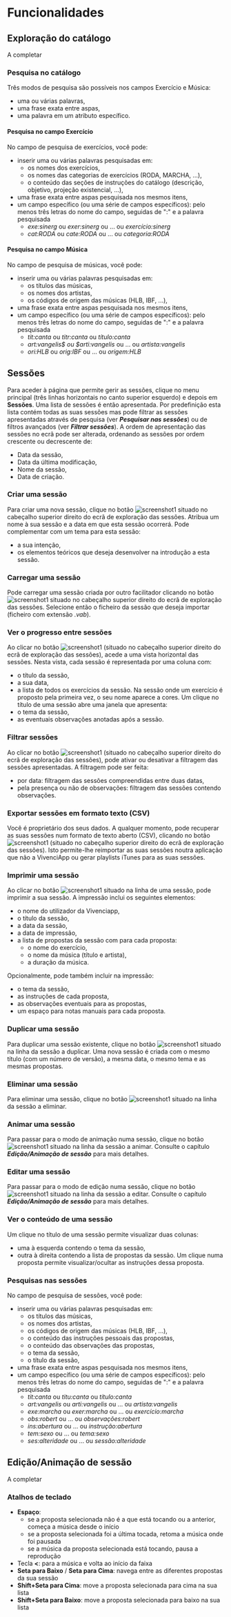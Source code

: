 # Funcionalidades
## Exploração do catálogo
A completar

### Pesquisa no catálogo
Três modos de pesquisa são possíveis nos campos Exercício e Música:
- uma ou várias palavras,
- uma frase exata entre aspas,
- uma palavra em um atributo específico.

#### Pesquisa no campo Exercício
No campo de pesquisa de exercícios, você pode:
- inserir uma ou várias palavras pesquisadas em:
    - os nomes dos exercícios,
    - os nomes das categorias de exercícios (RODA, MARCHA, ...),
    - o conteúdo das seções de instruções do catálogo (descrição, objetivo, projeção existencial, ...),
- uma frase exata entre aspas pesquisada nos mesmos itens,
- um campo específico (ou uma série de campos específicos): pelo menos três letras do nome do campo, seguidas de ":" e a palavra pesquisada
    - *exe:sinerg* ou *exer:sinerg* ou ... ou *exercício:sinerg*
    - *cat:RODA* ou *cate:RODA* ou ... ou *categoria:RODA*

#### Pesquisa no campo Música
No campo de pesquisa de músicas, você pode:
- inserir uma ou várias palavras pesquisadas em:
    - os títulos das músicas,
    - os nomes dos artistas,
    - os códigos de origem das músicas (HLB, IBF, ...),
- uma frase exata entre aspas pesquisada nos mesmos itens,
- um campo específico (ou uma série de campos específicos): pelo menos três letras do nome do campo, seguidas de ":" e a palavra pesquisada
    - *tit:canta* ou *titr:canta* ou *título:canta*
    - *art:vangelis$ ou $arti:vangelis* ou ... ou *artista:vangelis*
    - *ori:HLB* ou *orig:IBF* ou ... ou *origem:HLB*

## Sessões
Para aceder à página que permite gerir as sessões, clique no menu principal (três linhas horizontais no canto superior esquerdo) e depois em **Sessões**.
Uma lista de sessões é então apresentada.
Por predefinição esta lista contém todas as suas sessões mas pode filtrar as sessões apresentadas através de pesquisa (ver ***Pesquisar nas sessões***) ou de filtros avançados (ver ***Filtrar sessões***).
A ordem de apresentação das sessões no ecrã pode ser alterada, ordenando as sessões por ordem crescente ou decrescente de:
- Data da sessão,
- Data da última modificação,
- Nome da sessão,
- Data de criação.

### Criar uma sessão
Para criar uma nova sessão, clique no botão ![screenshot1](assets/help/pt/images/SessionExplorationCreateSessionButton.png) situado no cabeçalho superior direito do ecrã de exploração das sessões.
Atribua um nome à sua sessão e a data em que esta sessão ocorrerá.
Pode complementar com um tema para esta sessão:
- a sua intenção,
- os elementos teóricos que deseja desenvolver na introdução a esta sessão.

### Carregar uma sessão
Pode carregar uma sessão criada por outro facilitador clicando no botão ![screenshot1](assets/help/pt/images/SessionExplorationLoadSessionButton.png) situado no cabeçalho superior direito do ecrã de exploração das sessões.
Selecione então o ficheiro da sessão que deseja importar (ficheiro com extensão *.vab*).

### Ver o progresso entre sessões
Ao clicar no botão ![screenshot1](assets/help/pt/images/SessionExplorationHorizontalSessionNavigationButton.png) (situado no cabeçalho superior direito do ecrã de exploração das sessões), acede a uma vista horizontal das sessões.
Nesta vista, cada sessão é representada por uma coluna com:
- o título da sessão,
- a sua data,
- a lista de todos os exercícios da sessão.
Na sessão onde um exercício é proposto pela primeira vez, o seu nome aparece a cores.
Um clique no título de uma sessão abre uma janela que apresenta:
- o tema da sessão,
- as eventuais observações anotadas após a sessão.

### Filtrar sessões
Ao clicar no botão ![screenshot1](assets/help/pt/images/SessionExplorationAdvancedFilterButton.png) (situado no cabeçalho superior direito do ecrã de exploração das sessões), pode ativar ou desativar a filtragem das sessões apresentadas.
A filtragem pode ser feita:
- por data: filtragem das sessões compreendidas entre duas datas,
- pela presença ou não de observações: filtragem das sessões contendo observações.

### Exportar sessões em formato texto (CSV)
Você é proprietário dos seus dados.
A qualquer momento, pode recuperar as suas sessões num formato de texto aberto (CSV), clicando no botão ![screenshot1](assets/help/pt/images/SessionExplorationExportToCSVButton.png) (situado no cabeçalho superior direito do ecrã de exploração das sessões).
Isto permite-lhe reimportar as suas sessões noutra aplicação que não a VivenciApp ou gerar playlists iTunes para as suas sessões.

### Imprimir uma sessão
Ao clicar no botão ![screenshot1](assets/help/pt/images/SessionExplorationPrintSessionButton.png) situado na linha de uma sessão, pode imprimir a sua sessão.
A impressão inclui os seguintes elementos:
- o nome do utilizador da Vivenciapp,
- o título da sessão,
- a data da sessão,
- a data de impressão,
- a lista de propostas da sessão com para cada proposta:
  + o nome do exercício,
  + o nome da música (título e artista),
  + a duração da música.

Opcionalmente, pode também incluir na impressão:
- o tema da sessão,
- as instruções de cada proposta,
- as observações eventuais para as propostas,
- um espaço para notas manuais para cada proposta.

### Duplicar uma sessão
Para duplicar uma sessão existente, clique no botão ![screenshot1](assets/help/pt/images/SessionExplorationDuplicateSessionButton.png) situado na linha da sessão a duplicar.
Uma nova sessão é criada com o mesmo título (com um número de versão), a mesma data, o mesmo tema e as mesmas propostas.

### Eliminar uma sessão
Para eliminar uma sessão, clique no botão ![screenshot1](assets/help/pt/images/SessionExplorationDeleteSessionButton.png) situado na linha da sessão a eliminar.

### Animar uma sessão
Para passar para o modo de animação numa sessão, clique no botão ![screenshot1](assets/help/pt/images/SessionExplorationAnimateSessionButton.png) situado na linha da sessão a animar.
Consulte o capítulo ***Edição/Animação de sessão*** para mais detalhes.

### Editar uma sessão
Para passar para o modo de edição numa sessão, clique no botão ![screenshot1](assets/help/pt/images/SessionExplorationEditSessionButton.png) situado na linha da sessão a editar.
Consulte o capítulo ***Edição/Animação de sessão*** para mais detalhes.

### Ver o conteúdo de uma sessão
Um clique no título de uma sessão permite visualizar duas colunas:
- uma à esquerda contendo o tema da sessão,
- outra à direita contendo a lista de propostas da sessão. Um clique numa proposta permite visualizar/ocultar as instruções dessa proposta.

### Pesquisas nas sessões
No campo de pesquisa de sessões, você pode:
- inserir uma ou várias palavras pesquisadas em:
    - os títulos das músicas,
    - os nomes dos artistas,
    - os códigos de origem das músicas (HLB, IBF, ...),
    - o conteúdo das instruções pessoais das propostas,
    - o conteúdo das observações das propostas, 
    - o tema da sessão, 
    - o título da sessão,
- uma frase exata entre aspas pesquisada nos mesmos itens,
- um campo específico (ou uma série de campos específicos): pelo menos três letras do nome do campo, seguidas de ":" e a palavra pesquisada
    - *tit:canta* ou *titu:canta* ou *título:canta*
    - *art:vangelis* ou *arti:vangelis* ou ... ou *artista:vangelis*
    - *exe:marcha* ou *exer:marcha* ou ... ou *exercício:marcha*
    - *obs:robert* ou ... ou *observações:robert*
    - *ins:abertura* ou ... ou *instrução:abertura*
    - *tem:sexo* ou ... ou *tema:sexo*
    - *ses:alteridade* ou ... ou *sessão:alteridade*

## Edição/Animação de sessão
A completar

### Atalhos de teclado
- **Espaço**:
    - se a proposta selecionada não é a que está tocando ou a anterior, começa a música desde o início
    - se a proposta selecionada foi a última tocada, retoma a música onde foi pausada
    - se a música da proposta selecionada está tocando, pausa a reprodução
- Tecla **<**: para a música e volta ao início da faixa
- **Seta para Baixo** / **Seta para Cima**: navega entre as diferentes propostas da sua sessão
- **Shift+Seta para Cima**: move a proposta selecionada para cima na sua lista
- **Shift+Seta para Baixo**: move a proposta selecionada para baixo na sua lista
